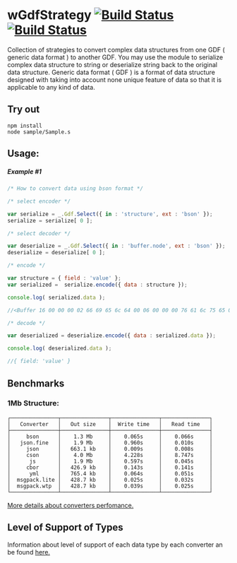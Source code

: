 
# wGdfStrategy [![Build Status](https://travis-ci.org/Wandalen/wGdfStrategy.svg?branch=master)](https://travis-ci.org/Wandalen/wGdfStrategy) [![Build Status](https://ci.appveyor.com/api/projects/status/github/Wandalen/wgdfstrategy)](https://ci.appveyor.com/project/Wandalen/wgdfstrategy)

Collection of strategies to convert complex data structures from one GDF ( generic data format ) to another GDF. You may use the module to serialize complex data structure to string or deserialize string back to the original data structure. Generic data format ( GDF ) is a format of data structure designed with taking into account none unique feature of data so that it is applicable to any kind of data.

## Try out
```
npm install
node sample/Sample.s
```

## Usage:

##### Example #1
```javascript
/* How to convert data using bson format */

/* select encoder */

var serialize = _.Gdf.Select({ in : 'structure', ext : 'bson' });
serialize = serialize[ 0 ];

/* select decoder */

var deserialize = _.Gdf.Select({ in : 'buffer.node', ext : 'bson' });
deserialize = deserialize[ 0 ];

/* encode */

var structure = { field : 'value' };
var serialized =  serialize.encode({ data : structure });

console.log( serialized.data );

//<Buffer 16 00 00 00 02 66 69 65 6c 64 00 06 00 00 00 76 61 6c 75 65 00 00>

/* decode */

var deserialized = deserialize.encode({ data : serialized.data });

console.log( deserialized.data );

//{ field: 'value' }
```

## Benchmarks

### 1Mb Structure:

    ┌───────────────┬───────────────┬───────────────┬───────────────┐
    │   Converter   │   Out size    │  Write time   │   Read time   │
    ├───────────────┼───────────────┼───────────────┼───────────────┤
    │     bson      │    1.3 Mb     │    0.065s     │    0.066s     │
    │   json.fine   │    1.9 Mb     │    0.960s     │    0.010s     │
    │     json      │   663.1 kb    │    0.009s     │    0.008s     │
    │     cson      │    4.0 Mb     │    4.228s     │    8.747s     │
    │      js       │    1.9 Mb     │    0.597s     │    0.045s     │
    │     cbor      │   426.9 kb    │    0.143s     │    0.141s     │
    │      yml      │   765.4 kb    │    0.064s     │    0.051s     │
    │  msgpack.lite │   428.7 kb    │    0.025s     │    0.032s     │
    │  msgpack.wtp  │   428.7 kb    │    0.039s     │    0.025s     │
    └───────────────┴───────────────┴───────────────┴───────────────┘

 [ More details about converters perfomance. ]( doc/Perfomance.md )

## Level of Support of Types

Information about level of support of each data type by each converter an be found [here.]( doc/SupportedTypes.md )







































